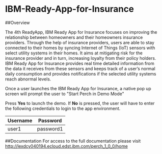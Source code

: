# IBM-Ready-App-for-Insurance

##Overview

The 4th ReadyApp, IBM Ready App for Insurance focuses on improving the relationship between homeowners and their homeowners insurance providers. Through the help of insurance providers, users are able to stay connected to their homes by syncing Internet of Things (IoT) sensors with select utility systems in their homes. It aims at mitigating risk for the insurance provider and in turn, increasing loyalty from their policy holders. IBM Ready App for Insurance provides real time detailed information from the data it receives from these sensors and keeps track of a user’s normal daily consumption and provides notifications if the selected utility systems reach abnormal levels.

Once a user launches the IBM Ready App for Insurance, a native pop up screen will prompt the user to "Start Perch in Demo Mode"

Press **Yes** to launch the demo. If **No** is pressed, the user will have to enter the following credentials to login to the app environment.

| Username | Password |
|---------|----------|
| user1   | password1 |

##Documentation
For access to the full documentation please visit http://lexdcy040194.ecloud.edst.ibm.com/perch_1_0_0/home
